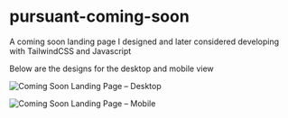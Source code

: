 # pursuant-coming-soon

A coming soon landing page I designed and later considered developing with TailwindCSS and Javascript

Below are the designs for the desktop and mobile view

![Coming Soon Landing Page – Desktop](https://user-images.githubusercontent.com/60580719/144561325-b091b10d-e44d-402d-98c1-42928fd739e4.png)


![Coming Soon Landing Page – Mobile](https://user-images.githubusercontent.com/60580719/144561395-47cfb3d0-77ee-437d-8a5b-9573e241586f.png)
